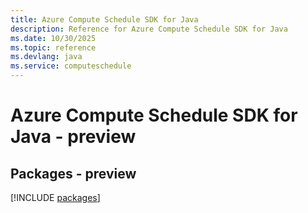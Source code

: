 ```yaml
---
title: Azure Compute Schedule SDK for Java
description: Reference for Azure Compute Schedule SDK for Java
ms.date: 10/30/2025
ms.topic: reference
ms.devlang: java
ms.service: computeschedule
---
```

# Azure Compute Schedule SDK for Java - preview
## Packages - preview
[!INCLUDE [packages](compute-schedule-index.md)]